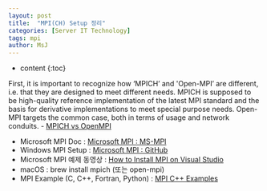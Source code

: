 ```yaml
---
layout: post
title:  "MPI(CH) Setup 정리"
categories: [Server IT Technology]
tags: mpi
author: MsJ
---
```


* content
{:toc}

First, it is important to recognize how ‘MPICH’ and 'Open-MPI’ are different, i.e. that they are designed to meet different needs. MPICH is supposed to be high-quality reference implementation of the latest MPI standard and the basis for derivative implementations to meet special purpose needs. Open-MPI targets the common case, both in terms of usage and network conduits. - [MPICH vs OpenMPI](https://stackoverflow.com/questions/2427399/mpich-vs-openmpi)

* Microsoft MPI Doc : [Microsoft MPI : MS-MPI](https://docs.microsoft.com/en-us/message-passing-interface/microsoft-mpi)
* Windows MPI Setup : [Microsoft MPI : GitHub](https://github.com/Microsoft/Microsoft-MPI)
* Microsoft MPI 예제 동영상 : [How to Install MPI on Visual Studio](https://www.youtube.com/watch?v=jUQYiEgcEvE)
* macOS : brew install mpich (또는 open-mpi)
* MPI Example (C, C++, Fortran, Python) : [MPI C++ Examples](https://people.sc.fsu.edu/~jburkardt/cpp_src/mpi/mpi.html)

